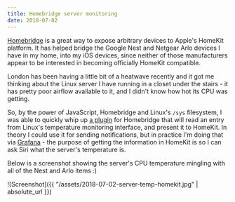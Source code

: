 ```yaml
---
title: Homebridge server monitoring
date: 2018-07-02
---
```


[Homebridge](https://github.com/nfarina/homebridge) is a great way to expose arbitrary devices to Apple's HomeKit platform. It has helped bridge the Google Nest and Netgear Arlo devices I have in my home, into my iOS devices, since neither of those manufacturers appear to be interested in becoming officially HomeKit compatible.

London has been having a little bit of a heatwave recently and it got me thinking about the Linux server I have running in a closet under the stairs - it has pretty poor airflow available to it, and I didn't know how hot its CPU was getting.

So, by the power of JavaScript, Homebridge and Linux's `/sys` filesystem, I was able to quickly whip up [a plugin](https://github.com/cmsj/homebridge-linux-temperature) for Homebridge that will read an entry from Linux's temperature monitoring interface, and present it to HomeKit. In theory I could use it for sending notifications, but in practice I'm doing that via [Grafana](https://grafana.com/) - the purpose of getting the information in HomeKit is so I can ask Siri what the server's temperature is.

Below is a screenshot showing the server's CPU temperature mingling with all of the Nest and Arlo items :)

![Screenshot]({{ "/assets/2018-07-02-server-temp-homekit.jpg" | absolute_url }})
